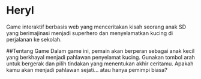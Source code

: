 # Heryl
Game interaktif berbasis web yang menceritakan kisah seorang anak SD yang berimajinasi menjadi superhero dan menyelamatkan kucing di perjalanan ke sekolah.

##Tentang Game
Dalam game ini, pemain akan berperan sebagai anak kecil yang berkhayal menjadi pahlawan penyelamat kucing.
Gunakan tombol arah untuk bergerak dan pilih tindakan yang menentukan akhir ceritamu.
Apakah kamu akan menjadi pahlawan sejati… atau hanya pemimpi biasa?

